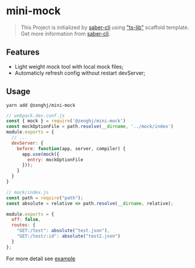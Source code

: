 # mini-mock

>This Project is initialized by [saber-cli](https://www.npmjs.com/package/@zenghj/saber-cli) using ["ts-lib"](https://github.com/saber-cli-templates/ts-lib) scaffold template. Get more information from [saber-cli](https://www.npmjs.com/package/@zenghj/saber-cli).

## Features

* Light weight mock tool with local mock files;
* Automaticly refresh config without restart devServer;

## Usage

```
yarn add @zenghj/mini-mock
```

```js
// webpack.dev.conf.js
const { mock } = require('@zenghj/mini-mock')
const mockOptionFile = path.resolve(__dirname, '../mock/index')
module.exports = {
  // ...
  devServer: {
    before: function(app, server, compiler) {
      app.use(mock({
        entry: mockOptionFile
      }));
    }
  }
}


```

```js
// mock/index.js
const path = require("path");
const absolute = relative => path.resolve(__dirname, relative);

module.exports = {
  off: false,
  routes: {
    "GET:/test": absolute("test.json"),
    "GET:/test/:id": absolute("test2.json")
  }
};

```

For more detail see [example](./example)
